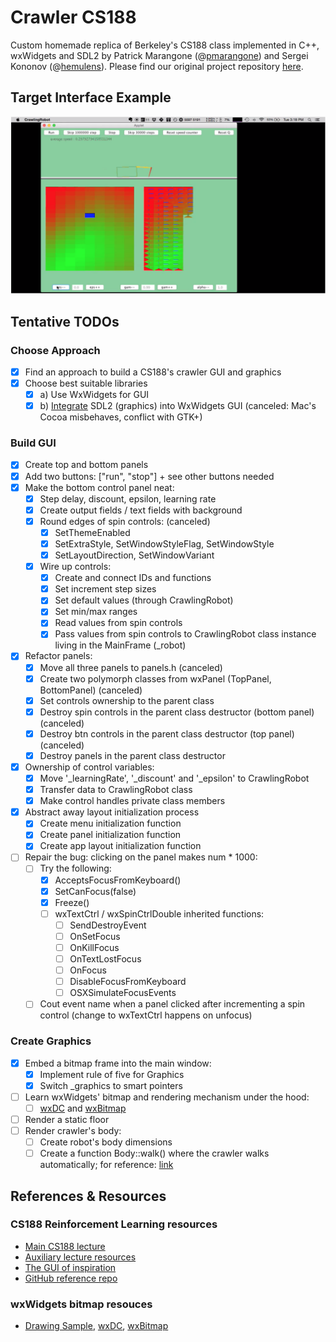 # Crawler CS188

Custom homemade replica of Berkeley's CS188 class implemented in C++, wxWidgets and SDL2 by Patrick Marangone (@[pmarangone](https://github.com/pmarangone)) and Sergei Kononov (@[hemulens](https://github.com/hemulens)). Please find our original project repository [here](https://github.com/pmarangone/crawler/tree/master).

## Target Interface Example

![Target interface of the project](_resources/img/example-berkeley-1.png "Crawler CS188")

## Tentative TODOs

### Choose Approach

- [x] Find an approach to build a CS188's crawler GUI and graphics
- [x] Choose best suitable libraries
  - [x] a) Use WxWidgets for GUI
  - [x] b) [Integrate](http://code.technoplaza.net/wx-sdl/) SDL2 (graphics) into WxWidgets GUI (canceled: Mac's Cocoa misbehaves, conflict with GTK+)

### Build GUI

- [x] Create top and bottom panels
- [x] Add two buttons: ["run", "stop"] + see other buttons needed
- [x] Make the bottom control panel neat:
  - [x] Step delay, discount, epsilon, learning rate
  - [x] Create output fields / text fields with background
  - [x] Round edges of spin controls: (canceled)
    - [x] SetThemeEnabled
    - [x] SetExtraStyle, SetWindowStyleFlag, SetWindowStyle
    - [x] SetLayoutDirection, SetWindowVariant
  - [x] Wire up controls:
    - [x] Create and connect IDs and functions
    - [x] Set increment step sizes
    - [x] Set default values (through CrawlingRobot)
    - [x] Set min/max ranges
    - [x] Read values from spin controls
    - [x] Pass values from spin controls to CrawlingRobot class instance living in the MainFrame (_robot)
- [x] Refactor panels:
  - [x] Move all three panels to panels.h (canceled)
  - [x] Create two polymorph classes from wxPanel (TopPanel, BottomPanel) (canceled)
  - [x] Set controls ownership to the parent class
  - [x] Destroy spin controls in the parent class destructor (bottom panel) (canceled)
  - [x] Destroy btn controls in the parent class destructor (top panel) (canceled)
  - [x] Destroy panels in the parent class destructor
- [x] Ownership of control variables:
  - [x] Move '_learningRate', '_discount' and '_epsilon' to CrawlingRobot
  - [x] Transfer data to CrawlingRobot class
  - [x] Make control handles private class members
- [x] Abstract away layout initialization process
  - [x] Create menu initialization function
  - [x] Create panel initialization function
  - [x] Create app layout initialization function
- [ ] Repair the bug: clicking on the panel makes num * 1000:
  - [ ] Try the following:
    - [x] AcceptsFocusFromKeyboard()
    - [x] SetCanFocus(false)
    - [x] Freeze()
    - [ ] wxTextCtrl / wxSpinCtrlDouble inherited functions:
      - [ ] SendDestroyEvent
      - [ ] OnSetFocus
      - [ ] OnKillFocus
      - [ ] OnTextLostFocus
      - [ ] OnFocus
      - [ ] DisableFocusFromKeyboard
      - [ ] OSXSimulateFocusEvents
  - [ ] Cout event name when a panel clicked after incrementing a spin control (change to wxTextCtrl happens on unfocus)

### Create Graphics

- [x] Embed a bitmap frame into the main window:
  - [x] Implement rule of five for Graphics
  - [x] Switch _graphics to smart pointers
- [ ] Learn wxWidgets' bitmap and rendering mechanism under the hood:
  - [ ] [wxDC](https://docs.wxwidgets.org/3.1.4/classwx_d_c.html) and [wxBitmap](https://docs.wxwidgets.org/3.1.4/classwx_bitmap.html)
- [ ] Render a static floor
- [ ] Render crawler's body:
  - [ ] Create robot's body dimensions
  - [ ] Create a function Body::walk() where the crawler walks automatically; for reference: [link](https://github.com/rwwaskk/CS188-Berkeley/blob/master/reinforcement/crawler.py)

## References & Resources

### CS188 Reinforcement Learning resources

- [Main CS188 lecture](https://www.youtube.com/watch?v=TiXS7vROBEg&t=775s)
- [Auxiliary lecture resources](https://www.youtube.com/watch?v=aTcIQWMPmJY&t=607s&ab_channel=CS188)
- [The GUI of inspiration](https://www.youtube.com/watch?v=PBjVn5OWK0k)
- [GitHub reference repo](https://github.com/kdavis42/cs188reinforcement)

### wxWidgets bitmap resouces

- [Drawing Sample](https://docs.wxwidgets.org/3.1.4/page_samples.html#page_samples_drawing), [wxDC](https://docs.wxwidgets.org/3.1.4/classwx_d_c.html), [wxBitmap](https://docs.wxwidgets.org/3.1.4/classwx_bitmap.html)
